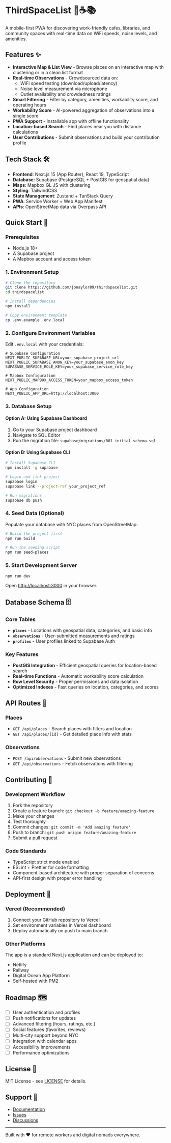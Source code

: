 # ThirdSpaceList 🏢☕📚

A mobile-first PWA for discovering work-friendly cafes, libraries, and community spaces with real-time data on WiFi speeds, noise levels, and amenities.

## Features ✨

- **Interactive Map & List View** - Browse places on an interactive map with clustering or in a clean list format
- **Real-time Observations** - Crowdsourced data on:
  - WiFi speed testing (download/upload/latency)
  - Noise level measurement via microphone
  - Outlet availability and crowdedness ratings
- **Smart Filtering** - Filter by category, amenities, workability score, and operating hours
- **Workability Score** - AI-powered aggregation of observations into a single score
- **PWA Support** - Installable app with offline functionality
- **Location-based Search** - Find places near you with distance calculations
- **User Contributions** - Submit observations and build your contribution profile

## Tech Stack 🛠️

- **Frontend**: Next.js 15 (App Router), React 19, TypeScript
- **Database**: Supabase (PostgreSQL + PostGIS for geospatial data)
- **Maps**: Mapbox GL JS with clustering
- **Styling**: TailwindCSS
- **State Management**: Zustand + TanStack Query
- **PWA**: Service Worker + Web App Manifest
- **APIs**: OpenStreetMap data via Overpass API

## Quick Start 🚀

### Prerequisites

- Node.js 18+
- A Supabase project
- A Mapbox account and access token

### 1. Environment Setup

```bash
# Clone the repository
git clone https://github.com/jonaylor89/thirdspacelist.git
cd thirdspacelist

# Install dependencies
npm install

# Copy environment template
cp .env.example .env.local
```

### 2. Configure Environment Variables

Edit `.env.local` with your credentials:

```env
# Supabase Configuration
NEXT_PUBLIC_SUPABASE_URL=your_supabase_project_url
NEXT_PUBLIC_SUPABASE_ANON_KEY=your_supabase_anon_key
SUPABASE_SERVICE_ROLE_KEY=your_supabase_service_role_key

# Mapbox Configuration
NEXT_PUBLIC_MAPBOX_ACCESS_TOKEN=your_mapbox_access_token

# App Configuration
NEXT_PUBLIC_APP_URL=http://localhost:3000
```

### 3. Database Setup

#### Option A: Using Supabase Dashboard
1. Go to your Supabase project dashboard
2. Navigate to SQL Editor
3. Run the migration file: `supabase/migrations/001_initial_schema.sql`

#### Option B: Using Supabase CLI
```bash
# Install Supabase CLI
npm install -g supabase

# Login and link project
supabase login
supabase link --project-ref your_project_ref

# Run migrations
supabase db push
```

### 4. Seed Data (Optional)

Populate your database with NYC places from OpenStreetMap:

```bash
# Build the project first
npm run build

# Run the seeding script
npm run seed-places
```

### 5. Start Development Server

```bash
npm run dev
```

Open [http://localhost:3000](http://localhost:3000) in your browser.

## Database Schema 🗄️

### Core Tables

- **`places`** - Locations with geospatial data, categories, and basic info
- **`observations`** - User-submitted measurements and ratings
- **`profiles`** - User profiles linked to Supabase Auth

### Key Features

- **PostGIS Integration** - Efficient geospatial queries for location-based search
- **Real-time Functions** - Automatic workability score calculation
- **Row Level Security** - Proper permissions and data isolation
- **Optimized Indexes** - Fast queries on location, categories, and scores

## API Routes 📡

### Places
- `GET /api/places` - Search places with filters and location
- `GET /api/places/[id]` - Get detailed place info with stats

### Observations
- `POST /api/observations` - Submit new observations
- `GET /api/observations` - Fetch observations with filtering

## Contributing 🤝

### Development Workflow

1. Fork the repository
2. Create a feature branch: `git checkout -b feature/amazing-feature`
3. Make your changes
4. Test thoroughly
5. Commit changes: `git commit -m 'Add amazing feature'`
6. Push to branch: `git push origin feature/amazing-feature`
7. Submit a pull request

### Code Standards

- TypeScript strict mode enabled
- ESLint + Prettier for code formatting
- Component-based architecture with proper separation of concerns
- API-first design with proper error handling

## Deployment 🚢

### Vercel (Recommended)

1. Connect your GitHub repository to Vercel
2. Set environment variables in Vercel dashboard
3. Deploy automatically on push to main branch

### Other Platforms

The app is a standard Next.js application and can be deployed to:
- Netlify
- Railway
- Digital Ocean App Platform
- Self-hosted with PM2

## Roadmap 🗺️

- [ ] User authentication and profiles
- [ ] Push notifications for updates
- [ ] Advanced filtering (hours, ratings, etc.)
- [ ] Social features (favorites, reviews)
- [ ] Multi-city support beyond NYC
- [ ] Integration with calendar apps
- [ ] Accessibility improvements
- [ ] Performance optimizations

## License 📄

MIT License - see [LICENSE](LICENSE) for details.

## Support 💬

- [Documentation](https://github.com/yourusername/thirdspacelist/wiki)
- [Issues](https://github.com/yourusername/thirdspacelist/issues)
- [Discussions](https://github.com/yourusername/thirdspacelist/discussions)

---

Built with ❤️ for remote workers and digital nomads everywhere.
